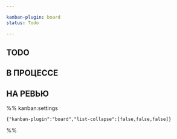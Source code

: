```yaml
---

kanban-plugin: board
status: Todo

---
```


## TODO



## В ПРОЦЕССЕ



## НА РЕВЬЮ





%% kanban:settings
```
{"kanban-plugin":"board","list-collapse":[false,false,false]}
```
%%